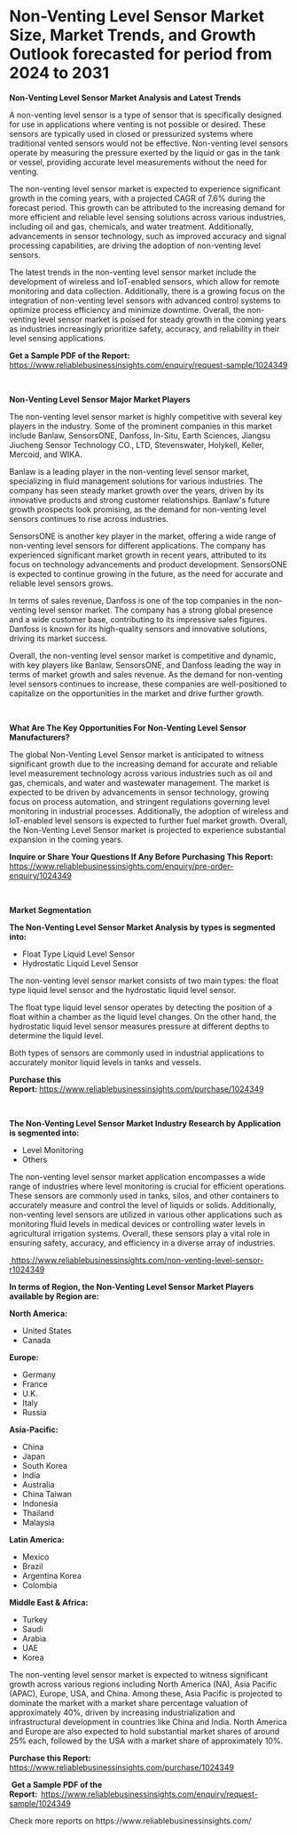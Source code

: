 <p><h1>Non-Venting Level Sensor Market Size, Market Trends, and Growth Outlook forecasted for period from 2024 to 2031</h1></p><p><strong>Non-Venting Level Sensor Market Analysis and Latest Trends</strong></p>
<p><p>A non-venting level sensor is a type of sensor that is specifically designed for use in applications where venting is not possible or desired. These sensors are typically used in closed or pressurized systems where traditional vented sensors would not be effective. Non-venting level sensors operate by measuring the pressure exerted by the liquid or gas in the tank or vessel, providing accurate level measurements without the need for venting.</p><p>The non-venting level sensor market is expected to experience significant growth in the coming years, with a projected CAGR of 7.6% during the forecast period. This growth can be attributed to the increasing demand for more efficient and reliable level sensing solutions across various industries, including oil and gas, chemicals, and water treatment. Additionally, advancements in sensor technology, such as improved accuracy and signal processing capabilities, are driving the adoption of non-venting level sensors.</p><p>The latest trends in the non-venting level sensor market include the development of wireless and IoT-enabled sensors, which allow for remote monitoring and data collection. Additionally, there is a growing focus on the integration of non-venting level sensors with advanced control systems to optimize process efficiency and minimize downtime. Overall, the non-venting level sensor market is poised for steady growth in the coming years as industries increasingly prioritize safety, accuracy, and reliability in their level sensing applications.</p></p>
<p><strong>Get a Sample PDF of the Report:&nbsp;</strong> <a href="https://www.reliablebusinessinsights.com/enquiry/request-sample/1024349">https://www.reliablebusinessinsights.com/enquiry/request-sample/1024349</a></p>
<p>&nbsp;</p>
<p><strong>Non-Venting Level Sensor Major Market Players</strong></p>
<p><p>The non-venting level sensor market is highly competitive with several key players in the industry. Some of the prominent companies in this market include Banlaw, SensorsONE, Danfoss, In-Situ, Earth Sciences, Jiangsu Jiucheng Sensor Technology CO., LTD, Stevenswater, Holykell, Keller, Mercoid, and WIKA.</p><p>Banlaw is a leading player in the non-venting level sensor market, specializing in fluid management solutions for various industries. The company has seen steady market growth over the years, driven by its innovative products and strong customer relationships. Banlaw's future growth prospects look promising, as the demand for non-venting level sensors continues to rise across industries.</p><p>SensorsONE is another key player in the market, offering a wide range of non-venting level sensors for different applications. The company has experienced significant market growth in recent years, attributed to its focus on technology advancements and product development. SensorsONE is expected to continue growing in the future, as the need for accurate and reliable level sensors grows.</p><p>In terms of sales revenue, Danfoss is one of the top companies in the non-venting level sensor market. The company has a strong global presence and a wide customer base, contributing to its impressive sales figures. Danfoss is known for its high-quality sensors and innovative solutions, driving its market success.</p><p>Overall, the non-venting level sensor market is competitive and dynamic, with key players like Banlaw, SensorsONE, and Danfoss leading the way in terms of market growth and sales revenue. As the demand for non-venting level sensors continues to increase, these companies are well-positioned to capitalize on the opportunities in the market and drive further growth.</p></p>
<p>&nbsp;</p>
<p><strong>What Are The Key Opportunities For Non-Venting Level Sensor Manufacturers?</strong></p>
<p><p>The global Non-Venting Level Sensor market is anticipated to witness significant growth due to the increasing demand for accurate and reliable level measurement technology across various industries such as oil and gas, chemicals, and water and wastewater management. The market is expected to be driven by advancements in sensor technology, growing focus on process automation, and stringent regulations governing level monitoring in industrial processes. Additionally, the adoption of wireless and IoT-enabled level sensors is expected to further fuel market growth. Overall, the Non-Venting Level Sensor market is projected to experience substantial expansion in the coming years.</p></p>
<p><strong>Inquire or Share Your Questions If Any Before Purchasing This Report:</strong> <a href="https://www.reliablebusinessinsights.com/enquiry/pre-order-enquiry/1024349">https://www.reliablebusinessinsights.com/enquiry/pre-order-enquiry/1024349</a></p>
<p>&nbsp;</p>
<p><strong>Market Segmentation</strong></p>
<p><strong>The Non-Venting Level Sensor Market Analysis by types is segmented into:</strong></p>
<p><ul><li>Float Type Liquid Level Sensor</li><li>Hydrostatic Liquid Level Sensor</li></ul></p>
<p><p>The non-venting level sensor market consists of two main types: the float type liquid level sensor and the hydrostatic liquid level sensor. </p><p>The float type liquid level sensor operates by detecting the position of a float within a chamber as the liquid level changes. On the other hand, the hydrostatic liquid level sensor measures pressure at different depths to determine the liquid level.</p><p>Both types of sensors are commonly used in industrial applications to accurately monitor liquid levels in tanks and vessels.</p></p>
<p><strong>Purchase this Report:&nbsp;</strong><a href="https://www.reliablebusinessinsights.com/purchase/1024349">https://www.reliablebusinessinsights.com/purchase/1024349</a></p>
<p>&nbsp;</p>
<p><strong>The Non-Venting Level Sensor Market Industry Research by Application is segmented into:</strong></p>
<p><ul><li>Level Monitoring</li><li>Others</li></ul></p>
<p><p>The non-venting level sensor market application encompasses a wide range of industries where level monitoring is crucial for efficient operations. These sensors are commonly used in tanks, silos, and other containers to accurately measure and control the level of liquids or solids. Additionally, non-venting level sensors are utilized in various other applications such as monitoring fluid levels in medical devices or controlling water levels in agricultural irrigation systems. Overall, these sensors play a vital role in ensuring safety, accuracy, and efficiency in a diverse array of industries.</p></p>
<p><a href="https://www.reliablebusinessinsights.com/non-venting-level-sensor-r1024349">&nbsp;https://www.reliablebusinessinsights.com/non-venting-level-sensor-r1024349</a></p>
<p><strong>In terms of Region, the Non-Venting Level Sensor Market Players available by Region are:</strong></p>
<p>
    <p> <strong> North America: </strong>
        <ul>
            <li>United States</li>
            <li>Canada</li>
        </ul>
        </p> 
    <p> <strong> Europe: </strong>
        <ul>
            <li>Germany</li>
            <li>France</li>
            <li>U.K.</li>
            <li>Italy</li>
            <li>Russia</li>
        </ul>
        </p> 
    <p> <strong> Asia-Pacific: </strong>
        <ul>
            <li>China</li>
            <li>Japan</li>
            <li>South Korea</li>
            <li>India</li>
            <li>Australia</li>
            <li>China Taiwan</li>
            <li>Indonesia</li>
            <li>Thailand</li>
            <li>Malaysia</li>
        </ul>
        </p> 
    <p> <strong> Latin America: </strong>
        <ul>
            <li>Mexico</li>
            <li>Brazil</li>
            <li>Argentina Korea</li>
            <li>Colombia</li>
        </ul>
        </p> 
    <p> <strong> Middle East & Africa: </strong>
        <ul>
            <li>Turkey</li>
            <li>Saudi</li>
            <li>Arabia</li>
            <li>UAE</li>
            <li>Korea</li>
        </ul>
    </p>
    </p>
<p><p>The non-venting level sensor market is expected to witness significant growth across various regions including North America (NA), Asia Pacific (APAC), Europe, USA, and China. Among these, Asia Pacific is projected to dominate the market with a market share percentage valuation of approximately 40%, driven by increasing industrialization and infrastructural development in countries like China and India. North America and Europe are also expected to hold substantial market shares of around 25% each, followed by the USA with a market share of approximately 10%.</p></p>
<p><strong>Purchase this Report: </strong><a href="https://www.reliablebusinessinsights.com/purchase/1024349">https://www.reliablebusinessinsights.com/purchase/1024349</a></p>
<p>&nbsp;<strong>Get a Sample PDF of the Report:&nbsp;&nbsp;</strong><a href="https://www.reliablebusinessinsights.com/enquiry/request-sample/1024349">https://www.reliablebusinessinsights.com/enquiry/request-sample/1024349</a></p>
<p><strong></strong></p>
<p>Check more reports on https://www.reliablebusinessinsights.com/</p>